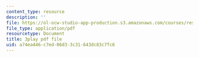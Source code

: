 ```yaml
---
content_type: resource
description: ''
file: https://ol-ocw-studio-app-production.s3.amazonaws.com/courses/res-ll-005-mathematics-of-big-data-and-machine-learning-january-iap-2020/a74ea446c7ed06d33c31643dc83c7fc6_0cmj5TfFCLY.pdf
file_type: application/pdf
resourcetype: Document
title: 3play pdf file
uid: a74ea446-c7ed-06d3-3c31-643dc83c7fc6
---
```

